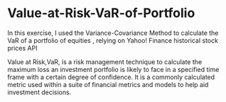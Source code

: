 # Value-at-Risk-VaR-of-Portfolio

In this exercise, I used the Variance-Covariance Method to calculate the VaR of a portfolio of equities , relying on Yahoo! Finance historical stock prices API

Value at Risk,VaR, is a risk management technique to calculate the maximum loss an investment portfolio is likely to face in a specified time frame with a certain degree of confidence. It is a commonly calculated metric used within a suite of financial metrics and models to help aid investment decisions.
